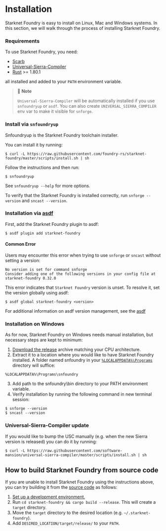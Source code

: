 # Installation

Starknet Foundry is easy to install on Linux, Mac and Windows systems.
In this section, we will walk through the process of installing Starknet Foundry.

### Requirements

To use Starknet Foundry, you need:

- [Scarb](https://docs.swmansion.com/scarb/download.html)
- [Universal-Sierra-Compiler](https://github.com/software-mansion/universal-sierra-compiler)
- [Rust](https://www.rust-lang.org/tools/install) >= 1.80.1

all installed and added to your `PATH` environment variable.

> 📝 **Note**
>
> `Universal-Sierra-Compiler` will be automatically installed if you use `snfoundryup` or `asdf`.
> You can also create `UNIVERSAL_SIERRA_COMPILER` env var to make it visible for `snforge`.

### Install via `snfoundryup`

Snfoundryup is the Starknet Foundry toolchain installer.

You can install it by running:

```shell
$ curl -L https://raw.githubusercontent.com/foundry-rs/starknet-foundry/master/scripts/install.sh | sh
```

Follow the instructions and then run:

```shell
$ snfoundryup
```

See `snfoundryup --help` for more options.

To verify that the Starknet Foundry is installed correctly, run `snforge --version` and `sncast --version`.

### Installation via [asdf](https://asdf-vm.com/)

First, add the Starknet Foundry plugin to asdf:

```shell
$ asdf plugin add starknet-foundry
```

#### Common Error

Users may encounter this error when trying to use `snforge` or `sncast` without setting a version:

```shell
No version is set for command snforge
Consider adding one of the following versions in your config file at starknet-foundry 0.32.0
```

This error indicates that `Starknet Foundry` version is unset. To resolve it, set the version globally using asdf:

```shell
$ asdf global starknet-foundry <version>
```

For additional information on asdf version management, see the [asdf](https://asdf-vm.com/guide/getting-started.html#_6-set-a-version)

### Installation on Windows

As for now, Starknet Foundry on Windows needs manual installation, but necessary steps are kept to minimum:

1. [Download the release](https://github.com/foundry-rs/starknet-foundry/releases) archive matching your CPU
   architecture.
2. Extract it to a location where you would like to have Starknet Foundry installed. A folder named snfoundry in
   your [`%LOCALAPPDATA%\Programs`](https://learn.microsoft.com/en-us/windows/win32/shell/knownfolderid?redirectedfrom=MSDN#FOLDERID_UserProgramFiles)
   directory will suffice:

```batch
%LOCALAPPDATA%\Programs\snfoundry
```

3. Add path to the snfoundry\bin directory to your PATH environment variable.
4. Verify installation by running the following command in new terminal session:

```shell
$ snforge --version
$ sncast --version
```

### Universal-Sierra-Compiler update

If you would like to bump the USC manually (e.g. when the new Sierra version is released) you can do it by running:

```shell
$ curl -L https://raw.githubusercontent.com/software-mansion/universal-sierra-compiler/master/scripts/install.sh | sh
```

## How to build Starknet Foundry from source code

If you are unable to install Starknet Foundry using the instructions above, you can try building it from
the [source code](https://github.com/foundry-rs/starknet-foundry) as follows:

1. [Set up a development environment.](../development/environment-setup.md)
2. Run `cd starknet-foundry && cargo build --release`. This will create a `target` directory.
3. Move the `target` directory to the desired location (e.g. `~/.starknet-foundry`).
4. Add `DESIRED_LOCATION/target/release/` to your `PATH`.
